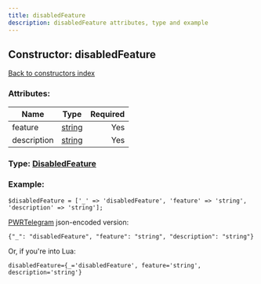 ```yaml
---
title: disabledFeature
description: disabledFeature attributes, type and example
---
```

## Constructor: disabledFeature  
[Back to constructors index](index.md)



### Attributes:

| Name     |    Type       | Required |
|----------|:-------------:|---------:|
|feature|[string](../types/string.md) | Yes|
|description|[string](../types/string.md) | Yes|



### Type: [DisabledFeature](../types/DisabledFeature.md)


### Example:

```
$disabledFeature = ['_' => 'disabledFeature', 'feature' => 'string', 'description' => 'string'];
```  

[PWRTelegram](https://pwrtelegram.xyz) json-encoded version:

```
{"_": "disabledFeature", "feature": "string", "description": "string"}
```


Or, if you're into Lua:  


```
disabledFeature={_='disabledFeature', feature='string', description='string'}

```


